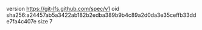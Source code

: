 version https://git-lfs.github.com/spec/v1
oid sha256:a24457ab5a3422ab182b2edba389b9b4c89a2d0da3e35ceffb33dde7fa4c407e
size 7
